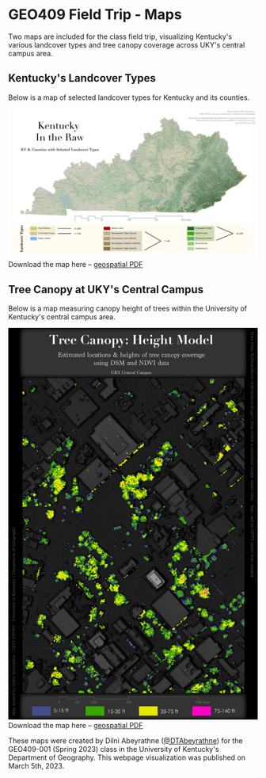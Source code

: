 # GEO409 Field Trip - Maps
Two maps are included for the class field trip, visualizing Kentucky's various landcover types and tree canopy coverage across UKY's central campus area.

## Kentucky's Landcover Types
Below is a map of selected landcover types for Kentucky and its counties. 

![Kentucky Counties](M4_landcover_map.jpg)   
Download the map here – [geospatial PDF](M4_KY_landcover2.pdf)

## Tree Canopy at UKY's Central Campus
Below is a map measuring canopy height of trees within the University of Kentucky's central campus area.

![UKy Campus canopy model](M4_trees_map.jpg)   
Download the map here – [geospatial PDF](M4_UKY_trees2.pdf)

These maps were created by Dilni Abeyrathne ([@DTAbeyrathne](https://github.com/DTAbeyrathne)) for the GEO409-001 (Spring 2023) class in the University of Kentucky's Department of Geography. This webpage visualization was published on March 5th, 2023.

